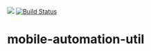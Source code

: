 [![](https://jitpack.io/v/AspireInfotech/mobile-automation-util.svg)](https://jitpack.io/#AspireInfotech/mobile-automation-util) [![Build Status](https://travis-ci.org/AspireInfotech/mobile-automation-util.svg?branch=master)](https://travis-ci.org/AspireInfotech/mobile-automation-util)

# mobile-automation-util
